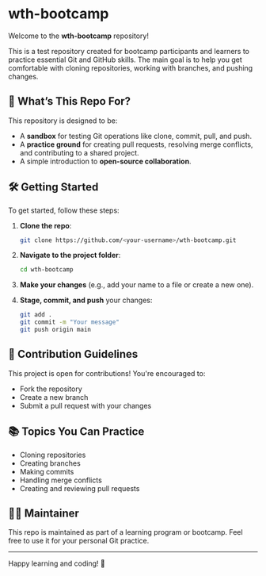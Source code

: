 # wth-bootcamp

Welcome to the **wth-bootcamp** repository!

This is a test repository created for bootcamp participants and learners to practice essential Git and GitHub skills. The main goal is to help you get comfortable with cloning repositories, working with branches, and pushing changes.

## 🚀 What’s This Repo For?

This repository is designed to be:

- A **sandbox** for testing Git operations like clone, commit, pull, and push.
- A **practice ground** for creating pull requests, resolving merge conflicts, and contributing to a shared project.
- A simple introduction to **open-source collaboration**.

## 🛠️ Getting Started

To get started, follow these steps:

1. **Clone the repo**:
   ```bash
   git clone https://github.com/<your-username>/wth-bootcamp.git

2. **Navigate to the project folder**:

   ```bash
   cd wth-bootcamp
   ```

3. **Make your changes** (e.g., add your name to a file or create a new one).

4. **Stage, commit, and push** your changes:

   ```bash
   git add .
   git commit -m "Your message"
   git push origin main
   ```

## 🤝 Contribution Guidelines

This project is open for contributions! You're encouraged to:

* Fork the repository
* Create a new branch
* Submit a pull request with your changes

## 📚 Topics You Can Practice

* Cloning repositories
* Creating branches
* Making commits
* Handling merge conflicts
* Creating and reviewing pull requests

## 🧑‍💻 Maintainer

This repo is maintained as part of a learning program or bootcamp. Feel free to use it for your personal Git practice.

---

Happy learning and coding! 🚀
